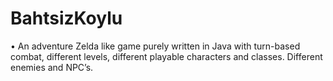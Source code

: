 # BahtsizKoylu

•	An adventure Zelda like game purely written in Java with turn-based combat, different levels, different playable characters and classes. Different enemies and NPC’s.
